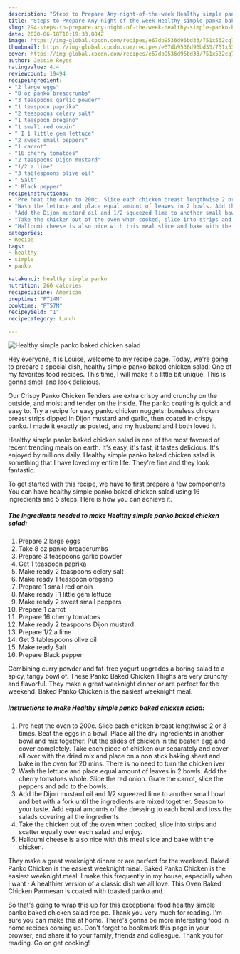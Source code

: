 ```yaml
---
description: "Steps to Prepare Any-night-of-the-week Healthy simple panko baked chicken salad"
title: "Steps to Prepare Any-night-of-the-week Healthy simple panko baked chicken salad"
slug: 294-steps-to-prepare-any-night-of-the-week-healthy-simple-panko-baked-chicken-salad
date: 2020-06-18T10:19:33.804Z
image: https://img-global.cpcdn.com/recipes/e67db9536d96bd33/751x532cq70/healthy-simple-panko-baked-chicken-salad-recipe-main-photo.jpg
thumbnail: https://img-global.cpcdn.com/recipes/e67db9536d96bd33/751x532cq70/healthy-simple-panko-baked-chicken-salad-recipe-main-photo.jpg
cover: https://img-global.cpcdn.com/recipes/e67db9536d96bd33/751x532cq70/healthy-simple-panko-baked-chicken-salad-recipe-main-photo.jpg
author: Jessie Reyes
ratingvalue: 4.4
reviewcount: 19494
recipeingredient:
- "2 large eggs"
- "8 oz panko breadcrumbs"
- "3 teaspoons garlic powder"
- "1 teaspoon paprika"
- "2 teaspoons celery salt"
- "1 teaspoon oregano"
- "1 small red onoin"
- " I 1 little gem lettuce"
- "2 sweet small peppers"
- "1 carrot"
- "16 cherry tomatoes"
- "2 teaspoons Dijon mustard"
- "1/2 a lime"
- "3 tablespoons olive oil"
- " Salt"
- " Black pepper"
recipeinstructions:
- "Pre heat the oven to 200c. Slice each chicken breast lengthwise 2 or 3 times. Beat the eggs in a bowl. Place all the dry ingredients in another bowl and mix together. Put the slides of chicken in the beaten egg and cover completely. Take each piece of chicken our separately and cover all over with the dried mix and place on a non stick baking sheet and bake in the oven for 20 mins. There is no need to turn the chicken iver"
- "Wash the lettuce and place equal amount of leaves in 2 bowls. Add the cherry tomatoes whole. Slice the red onion. Grate the carrot, slice the peppers and add to the bowls."
- "Add the Dijon mustard oil and 1/2 squeezed lime to another small bowl and bet with a fork until the ingredients are mixed together. Season to your taste. Add equal amounts of the dressing to each bowl and toss the salads covering all the ingredients."
- "Take the chicken out of the oven when cooked, slice into strips and scatter equally over each salad and enjoy."
- "Halloumi cheese is also nice with this meal slice and bake with the chicken."
categories:
- Recipe
tags:
- healthy
- simple
- panko

katakunci: healthy simple panko 
nutrition: 260 calories
recipecuisine: American
preptime: "PT14M"
cooktime: "PT57M"
recipeyield: "1"
recipecategory: Lunch

---
```



![Healthy simple panko baked chicken salad](https://img-global.cpcdn.com/recipes/e67db9536d96bd33/751x532cq70/healthy-simple-panko-baked-chicken-salad-recipe-main-photo.jpg)

Hey everyone, it is Louise, welcome to my recipe page. Today, we're going to prepare a special dish, healthy simple panko baked chicken salad. One of my favorites food recipes. This time, I will make it a little bit unique. This is gonna smell and look delicious.

Our Crispy Panko Chicken Tenders are extra crispy and crunchy on the outside, and moist and tender on the inside. The panko coating is quick and easy to. Try a recipe for easy panko chicken nuggets: boneless chicken breast strips dipped in Dijon mustard and garlic, then coated in crispy panko. I made it exactly as posted, and my husband and I both loved it.

Healthy simple panko baked chicken salad is one of the most favored of recent trending meals on earth. It's easy, it's fast, it tastes delicious. It's enjoyed by millions daily. Healthy simple panko baked chicken salad is something that I have loved my entire life. They're fine and they look fantastic.


To get started with this recipe, we have to first prepare a few components. You can have healthy simple panko baked chicken salad using 16 ingredients and 5 steps. Here is how you can achieve it.

<!--inarticleads1-->

##### The ingredients needed to make Healthy simple panko baked chicken salad:

1. Prepare 2 large eggs
1. Take 8 oz panko breadcrumbs
1. Prepare 3 teaspoons garlic powder
1. Get 1 teaspoon paprika
1. Make ready 2 teaspoons celery salt
1. Make ready 1 teaspoon oregano
1. Prepare 1 small red onoin
1. Make ready  I 1 little gem lettuce
1. Make ready 2 sweet small peppers
1. Prepare 1 carrot
1. Prepare 16 cherry tomatoes
1. Make ready 2 teaspoons Dijon mustard
1. Prepare 1/2 a lime
1. Get 3 tablespoons olive oil
1. Make ready  Salt
1. Prepare  Black pepper


Combining curry powder and fat-free yogurt upgrades a boring salad to a spicy, tangy bowl of. These Panko Baked Chicken Thighs are very crunchy and flavorful. They make a great weeknight dinner or are perfect for the weekend. Baked Panko Chicken is the easiest weeknight meal. 

<!--inarticleads2-->

##### Instructions to make Healthy simple panko baked chicken salad:

1. Pre heat the oven to 200c. Slice each chicken breast lengthwise 2 or 3 times. Beat the eggs in a bowl. Place all the dry ingredients in another bowl and mix together. Put the slides of chicken in the beaten egg and cover completely. Take each piece of chicken our separately and cover all over with the dried mix and place on a non stick baking sheet and bake in the oven for 20 mins. There is no need to turn the chicken iver
1. Wash the lettuce and place equal amount of leaves in 2 bowls. Add the cherry tomatoes whole. Slice the red onion. Grate the carrot, slice the peppers and add to the bowls.
1. Add the Dijon mustard oil and 1/2 squeezed lime to another small bowl and bet with a fork until the ingredients are mixed together. Season to your taste. Add equal amounts of the dressing to each bowl and toss the salads covering all the ingredients.
1. Take the chicken out of the oven when cooked, slice into strips and scatter equally over each salad and enjoy.
1. Halloumi cheese is also nice with this meal slice and bake with the chicken.


They make a great weeknight dinner or are perfect for the weekend. Baked Panko Chicken is the easiest weeknight meal. Baked Panko Chicken is the easiest weeknight meal. I make this frequently in my house, especially when I want · A healthier version of a classic dish we all love. This Oven Baked Chicken Parmesan is coated with toasted panko and. 

So that's going to wrap this up for this exceptional food healthy simple panko baked chicken salad recipe. Thank you very much for reading. I'm sure you can make this at home. There's gonna be more interesting food in home recipes coming up. Don't forget to bookmark this page in your browser, and share it to your family, friends and colleague. Thank you for reading. Go on get cooking!
